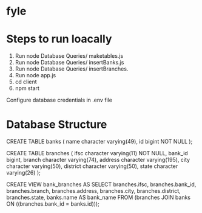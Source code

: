 # fyle

# Steps to run loacally

1. Run node Database Queries/ maketables.js
2. Run node Database Queries/ insertBanks.js
3. Run node Database Queries/ insertBranches.
4. Run node app.js
5. cd client
6. npm start

Configure database credentials in .env file


# Database Structure

CREATE TABLE banks (
    name character varying(49),
    id bigint NOT NULL
);


CREATE TABLE branches (
    ifsc character varying(11) NOT NULL,
    bank_id bigint,
    branch character varying(74),
    address character varying(195),
    city character varying(50),
    district character varying(50),
    state character varying(26)
);

CREATE VIEW bank_branches AS
 SELECT branches.ifsc,
    branches.bank_id,
    branches.branch,
    branches.address,
    branches.city,
    branches.district,
    branches.state,
    banks.name AS bank_name
   FROM (branches
     JOIN banks ON ((branches.bank_id = banks.id)));

